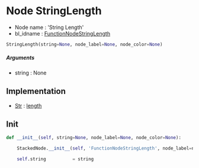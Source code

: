 # Node StringLength

- Node name : 'String Length'
- bl_idname : [FunctionNodeStringLength](https://docs.blender.org/api/current/bpy.types.{bl_idname}.html)


``` python
StringLength(string=None, node_label=None, node_color=None)
```
##### Arguments

- string : None

## Implementation

- [Str](/docs/GeoNodes/Str.md) : [length](/docs/GeoNodes/Str.md#length)

## Init

``` python
def __init__(self, string=None, node_label=None, node_color=None):

    StackedNode.__init__(self, 'FunctionNodeStringLength', node_label=node_label, node_color=node_color)

    self.string          = string
```
